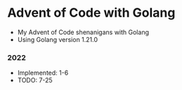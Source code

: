 # Advent of Code with Golang

- My Advent of Code shenanigans with Golang
- Using Golang version 1.21.0

### 2022
- Implemented: 1-6
- TODO: 7-25
